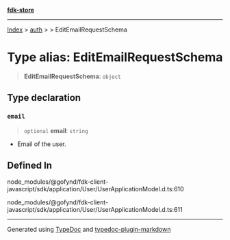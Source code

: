 [**fdk-store**](../../../README.md)
***

[Index](../../../API.md) > [auth](../../README.md) > [<internal>](../README.md) > EditEmailRequestSchema

# Type alias: EditEmailRequestSchema

> **EditEmailRequestSchema**: `object`

## Type declaration

### `email`

> `optional` **email**: `string`

- Email of the user.

## Defined In

node\_modules/@gofynd/fdk-client-javascript/sdk/application/User/UserApplicationModel.d.ts:610

node\_modules/@gofynd/fdk-client-javascript/sdk/application/User/UserApplicationModel.d.ts:611

***
Generated using [TypeDoc](https://typedoc.org/) and [typedoc-plugin-markdown](https://www.npmjs.com/package/typedoc-plugin-markdown)

